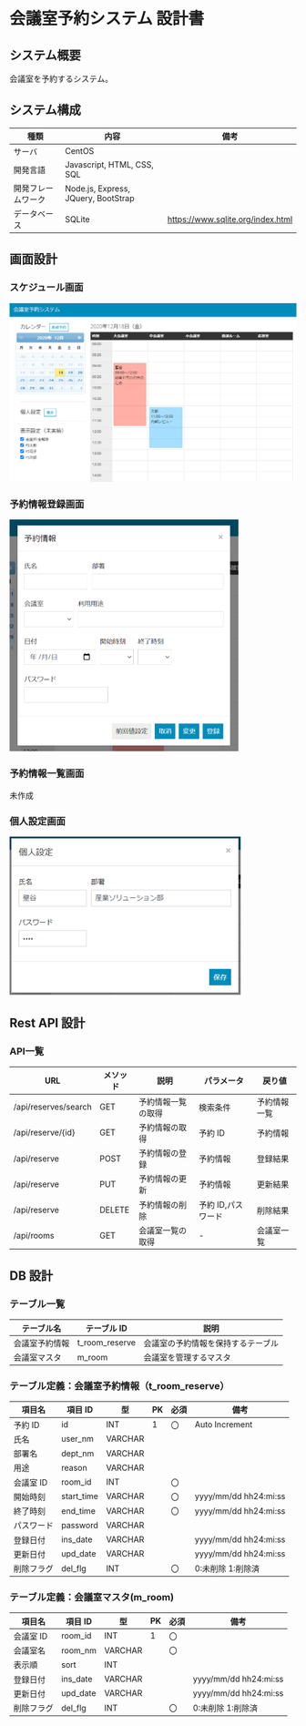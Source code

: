 # 会議室予約システム 設計書

## システム概要

会議室を予約するシステム。

## システム構成

| 種類               | 内容                                | 備考                              |
| ------------------ | ----------------------------------- | --------------------------------- |
| サーバ             | CentOS                              |                                   |
| 開発言語           | Javascript, HTML, CSS, SQL          |                                   |
| 開発フレームワーク | Node.js, Express, JQuery, BootStrap |                                   |
| データベース       | SQLite                              | https://www.sqlite.org/index.html |

## 画面設計

### スケジュール画面

<img src="./画面1.png" alt="画面1" style="zoom: 80%;" />

### 予約情報登録画面

<img src="./画面2.png" alt="画面2" style="zoom:50%;" />

### 予約情報一覧画面

未作成

### 個人設定画面

<img src="./画面3.png" alt="画面3" style="zoom:80%;" />

## Rest API 設計

### API一覧
| URL                  | メソッド | 説明               | パラメータ         | 戻り値       |
| -------------------- | -------- | ------------------ | ------------------ | ------------ |
| /api/reserves/search | GET      | 予約情報一覧の取得 | 検索条件           | 予約情報一覧 |
| /api/reserve/{id}    | GET      | 予約情報の取得     | 予約 ID            | 予約情報     |
| /api/reserve         | POST     | 予約情報の登録     | 予約情報           | 登録結果     |
| /api/reserve         | PUT      | 予約情報の更新     | 予約情報           | 更新結果     |
| /api/reserve         | DELETE   | 予約情報の削除     | 予約 ID,パスワード | 削除結果     |
| /api/rooms           | GET      | 会議室一覧の取得   | -                  | 会議室一覧   |

## DB 設計

### テーブル一覧

| テーブル名     | テーブル ID    | 説明                               |
| -------------- | -------------- | ---------------------------------- |
| 会議室予約情報 | t_room_reserve | 会議室の予約情報を保持するテーブル |
| 会議室マスタ   | m_room         | 会議室を管理するマスタ             |

### テーブル定義：会議室予約情報（t_room_reserve）

| 項目名     | 項目 ID    | 型      | PK  | 必須 | 備考                  |
| ---------- | ---------- | ------- | --- | ---- | --------------------- |
| 予約 ID    | id         | INT     | 1   | 〇   | Auto Increment        |
| 氏名       | user_nm    | VARCHAR |     |      |                       |
| 部署名     | dept_nm    | VARCHAR |     |      |                       |
| 用途       | reason     | VARCHAR |     |      |                       |
| 会議室 ID  | room_id    | INT     |     | 〇   |                       |
| 開始時刻   | start_time | VARCHAR |     | 〇   | yyyy/mm/dd hh24:mi:ss |
| 終了時刻   | end_time   | VARCHAR |     | 〇   | yyyy/mm/dd hh24:mi:ss |
| パスワード | password   | VARCHAR |     |      |                       |
| 登録日付   | ins_date   | VARCHAR |     |      | yyyy/mm/dd hh24:mi:ss |
| 更新日付   | upd_date   | VARCHAR |     |      | yyyy/mm/dd hh24:mi:ss |
| 削除フラグ | del_flg    | INT     |     | 〇   | 0:未削除 1:削除済     |

### テーブル定義：会議室マスタ(m_room)

| 項目名     | 項目 ID  | 型      | PK  | 必須 | 備考                  |
| ---------- | -------- | ------- | --- | ---- | --------------------- |
| 会議室 ID  | room_id  | INT     | 1   | 〇   |                       |
| 会議室名   | room_nm  | VARCHAR |     | 〇   |                       |
| 表示順     | sort     | INT     |     |      |                       |
| 登録日付   | ins_date | VARCHAR |     |      | yyyy/mm/dd hh24:mi:ss |
| 更新日付   | upd_date | VARCHAR |     |      | yyyy/mm/dd hh24:mi:ss |
| 削除フラグ | del_flg  | INT     |     | 〇   | 0:未削除 1:削除済     |
